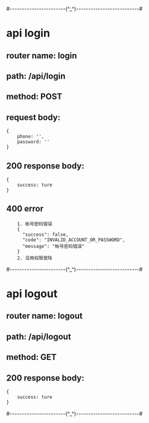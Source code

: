 #-----------------------(^_^)--------------------------#

# api login
## router name: login
## path: /api/login
## method: POST
## request body:
	{
		phone: '',
		password: ''
	}
## 200 response body:
	{
		success: ture
	}
## 400 error
		1. 帐号密码错误
		{
		  "success": false,
		  "code": "INVALID_ACCOUNT_OR_PASSWORD",
		  "message": "帐号密码错误"
		}
		2. 没用权限登陆

#-----------------------(^_^)--------------------------#

# api logout
## router name: logout
## path: /api/logout
## method: GET
## 200 response body:
	{
		success: ture
	}

#-----------------------(^_^)--------------------------#
